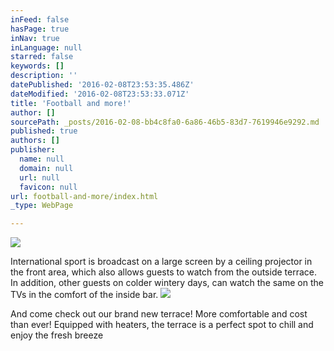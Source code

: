 ```yaml
---
inFeed: false
hasPage: true
inNav: true
inLanguage: null
starred: false
keywords: []
description: ''
datePublished: '2016-02-08T23:53:35.486Z'
dateModified: '2016-02-08T23:53:33.071Z'
title: 'Football and more!'
author: []
sourcePath: _posts/2016-02-08-bb4c8fa0-6a86-46b5-83d7-7619946e9292.md
published: true
authors: []
publisher:
  name: null
  domain: null
  url: null
  favicon: null
url: football-and-more/index.html
_type: WebPage

---
```

![](https://the-grid-user-content.s3-us-west-2.amazonaws.com/5c751564-0bb6-4e28-a6f4-766fa8d59184.JPG)

International sport is broadcast on a large
screen by a ceiling projector in the front area, which also allows guests to
watch from the outside terrace. In addition, other guests on colder wintery
days, can watch the same on the TVs in the comfort of the inside bar.
![](https://the-grid-user-content.s3-us-west-2.amazonaws.com/7fa861a0-1870-4fd5-9aba-891ff5eaebc8.jpg)

And come check out our brand new terrace! More comfortable and cost than ever! Equipped with heaters, the terrace is a perfect spot to chill and enjoy the fresh breeze